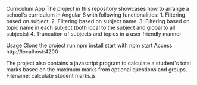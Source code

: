 Curriculum App
The project in this repository showcases how to arrange a school's curriculum in Angular 6 with following functionalities:
	1. Filtering based on subject.
	2. Filtering based on subject name.
	3. Filtering based on topic name in each subject (both local to the subject and global to all subjects)
	4. Truncation of subjects and topics in a user friendly manner

Usage
Clone the project
run npm install
start with npm start
Access http://localhost:4200

The project also contains a javascript program to calculate a student's total marks based on the maximum marks from optional questions and groups.
Filename: calculate student marks.js
